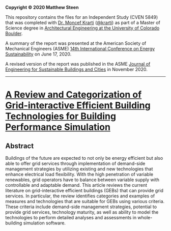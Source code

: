 __Copyright &#169; 2020 Matthew Steen__

This repository contains the files for an Independent Study (CVEN 5849) that was completed with [Dr. Moncef Krarti](https://www.colorado.edu/ceae/moncef-krarti) ([@krarti](https://github.com/krarti)) as part of a Master of Science degree in [Architectural Engineering at the University of Colorado Boulder](https://www.colorado.edu/academics/programs/architectural-engineering).

A summary of the report was presented at the American Society of Mechanical Engineers (ASME) [14th International Conference on Energy Sustainability](https://event.asme.org/ES/) on June 17, 2020.

A revised version of the report was published in the ASME [Journal of Engineering for Sustainable Buildings and Cities](https://doi.org/10.1115/1.4048975) in November 2020.

---

# [A Review and Categorization of Grid-interactive Efficient Building Technologies for Building Performance Simulation](https://github.com/MatthewSteen/MS-CVEN-5849-Independent-Study/blob/develop/independent_study.md)

## Abstract

Buildings of the future are expected to not only be energy efficient but also able to offer grid services through implementation of demand-side management strategies by utilizing existing and new technologies that enhance electrical load flexibility. With the high penetration of variable renewables, grid operators have to balance between variable supply with controllable and adaptable demand. This article reviews the current literature on grid-interactive efficient buildings (GEBs) that can provide grid services. In particular, the review identifies categories and examples of measures and technologies that are suitable for GEBs using various criteria. These criteria include demand-side management strategies, potential to provide grid services, technology maturity, as well as ability to model the technologies to perform detailed analyses and assessments in whole-building simulation software.